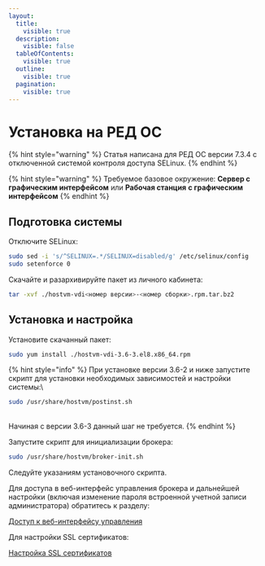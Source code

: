 ```yaml
---
layout:
  title:
    visible: true
  description:
    visible: false
  tableOfContents:
    visible: true
  outline:
    visible: true
  pagination:
    visible: true
---
```


# Установка на РЕД ОС

{% hint style="warning" %}
Статья написана для РЕД ОС версии 7.3.4 с отключенной системой контроля доступа SELinux.
{% endhint %}

{% hint style="warning" %}
Требуемое базовое окружение: **Сервер с графическим интерфейсом** или **Рабочая станция** **с графическим интерфейсом**
{% endhint %}

## Подготовка системы <a href="#user-content-podgotovka-sistemy" id="user-content-podgotovka-sistemy"></a>

Отключите SELinux:

```bash
sudo sed -i 's/^SELINUX=.*/SELINUX=disabled/g' /etc/selinux/config
sudo setenforce 0
```

Скачайте и разархивируйте пакет из личного кабинета:

```bash
tar -xvf ./hostvm-vdi<номер версии>-<номер сборки>.rpm.tar.bz2
```

## Установка и настройка

Установите скачанный пакет:

```bash
sudo yum install ./hostvm-vdi-3.6-3.el8.x86_64.rpm
```

{% hint style="info" %}
При установке версии 3.6-2 и ниже запустите скрипт для установки необходимых зависимостей и настройки системы:\


```bash
sudo /usr/share/hostvm/postinst.sh
```

\
Начиная с версии 3.6-3 данный шаг не требуется.
{% endhint %}

Запустите скрипт для инициализации брокера:

```bash
sudo /usr/share/hostvm/broker-init.sh
```

Следуйте указаниям установочного скрипта.

Для доступа в веб-интерфейс управления брокера и дальнейшей настройки (включая изменение пароля встроенной учетной записи администратора) обратитесь к разделу:

[Доступ к веб-интерфейсу управления](./#accessing-web-interface)

Для настройки SSL сертификатов:

[Настройка SSL сертификатов](./#ssl-certificates)

